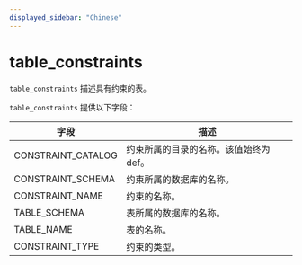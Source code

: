 ```yaml
---
displayed_sidebar: "Chinese"
---
```


# table_constraints

`table_constraints` 描述具有约束的表。

`table_constraints` 提供以下字段：

| 字段               | 描述                                   |
| ------------------ | -------------------------------------- |
| CONSTRAINT_CATALOG | 约束所属的目录的名称。该值始终为 def。 |
| CONSTRAINT_SCHEMA  | 约束所属的数据库的名称。               |
| CONSTRAINT_NAME    | 约束的名称。                           |
| TABLE_SCHEMA       | 表所属的数据库的名称。                 |
| TABLE_NAME         | 表的名称。                             |
| CONSTRAINT_TYPE    | 约束的类型。                           |

